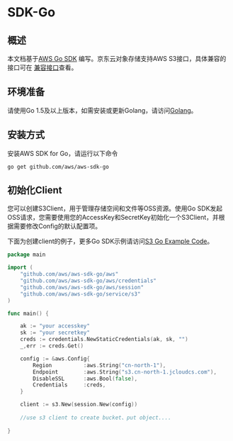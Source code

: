 # SDK-Go

## 概述

本文档基于[AWS Go SDK](https://docs.aws.amazon.com/sdk-for-go/api/) 编写。京东云对象存储支持AWS S3接口，具体兼容的接口可在
[兼容接口](../Compatibility-API/Compatibility-API-Overview.md)查看。

## 环境准备
请使用Go 1.5及以上版本，如需安装或更新Golang，请访问[Golang](https://golang.org/doc/install)。

## 安装方式

安装AWS SDK for Go，请运行以下命令

```
go get github.com/aws/aws-sdk-go
```

## 初始化Client

您可以创建S3Client，用于管理存储空间和文件等OSS资源。使用Go SDK发起OSS请求，您需要使用您的AccessKey和SecretKey初始化一个S3Client，并根据需要修改Config的默认配置项。

下面为创建client的例子，更多Go SDK示例请访问[S3 Go Example Code](https://github.com/awsdocs/aws-doc-sdk-examples/tree/master/go/example_code/s3)。

```Go
package main

import (
    "github.com/aws/aws-sdk-go/aws"
    "github.com/aws/aws-sdk-go/aws/credentials"
    "github.com/aws/aws-sdk-go/aws/session"
    "github.com/aws/aws-sdk-go/service/s3"
)

func main() {

    ak := "your accesskey"
    sk := "your secretkey"
    creds := credentials.NewStaticCredentials(ak, sk, "")
    _,err := creds.Get()

    config := &aws.Config{
        Region          :aws.String("cn-north-1"),
        Endpoint        :aws.String("s3.cn-north-1.jcloudcs.com"),
        DisableSSL      :aws.Bool(false),
        Credentials     :creds,
    }

    client := s3.New(session.New(config))
    
    //use s3 client to create bucket、put object....
    
}    
```
